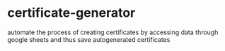 # certificate-generator
automate the process of creating certificates by accessing data through google sheets and thus save autogenerated certificates
